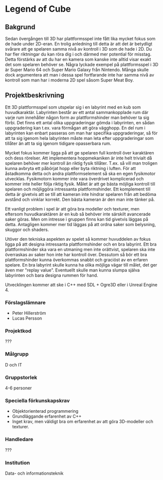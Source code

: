 # Legend of Cube

## Bakgrund
Sedan övergången till 3D har plattformsspel inte fått lika mycket fokus som de hade under 2D-eran. En trolig anledning till detta är att det är betydligt svårare att ge spelaren samma nivå av kontroll i 3D som de hade i 2D. Du har fler riktningar du kan röra dig i och därmed mer potential för misstag. Detta förstärks av att du har en kamera som kanske inte alltid visar exakt det som spelaren behöver se. Några lyckade exempel på plattformsspel i 3D är Super Mario 64 och Super Mario Galaxy från Nintendo. Många skulle dock argumentera att man i dessa spel fortfarande inte har samma nivå av kontroll som man har i moderna 2D spel såsom Super Meat Boy. 

## Projektbeskrivning
Ett 3D plattformsspel som utspelar sig i en labyrint med en kub som huvudkaraktär. Labyrinten består av ett antal sammankopplade rum där varje rum innehåller någon form av plattformshinder man behöver ta sig förbi. Det finns ett antal olika uppgraderingar gömda i labyrinten, en sådan uppgradering kan t.ex. vara förmågan att göra vägghopp. En del rum i labyrinten kan enbart passeras om man har specifika uppgraderingar, så för att ta sig igenom hela labyrinten måste man leta efter uppgraderingar som tillåter än att ta sig igenom tidigare opasserbara rum.

Mycket fokus kommer ligga på att ge spelaren full kontroll över karaktären och dess rörelser. Att implementera hoppmekaniken är inte helt trivialt då spelaren behöver mer kontroll än riktig fysik tillåter. T.ex. så vill man troligen kunna avbryta ett påbörjat hopp eller byta riktning i luften. För att åstadkomma detta och andra plattformselement så ska en egen fysikmotor utvecklas. Fysikmotorn kommer inte vara överdrivet komplicerad och kommer inte heller följa riktig fysik. Målet är att ge bästa möjliga kontroll till spelaren och möjliggöra intressanta plattformshinder. Ett komplement till detta är givetvis att se till att kameran inte hindrar spelaren från att bedöma avstånd och vinklar korrekt. Den bästa kameran är den man inte tänker på.

Ett vanligt problem i spel är att göra bra modeller och texturer, men eftersom huvudkaraktären är en kub så behöver inte särskilt avancerade saker göras. Men om intresse i gruppen finns kan tid givetvis läggas på detta. Antagligen kommer mer tid läggas på att ordna saker som belysning, skuggor och shaders. 

Utöver den tekniska aspekten av spelet så kommer huvuddelen av fokus ligga på att designa intressanta plattformshinder och en bra labyrint. Ett bra plattformshinder ska vara en utmaning men inte orättvist, spelaren ska inte överraskas av saker hon inte har kontroll över. Dessutom så bör ett bra plattformshinder kunna överkommas snabbt och graciöst av en erfaren spelare. En bra labyrint skulle kunna ha olika möjliga vägar till målet, det ger även mer "replay value". Eventuellt skulle man kunna slumpa själva labyrinten och bara designa rummen för hand.

Utvecklingen kommer att ske i C++ med SDL + Ogre3D eller i Unreal Engine 4.

### Förslagslämnare
- Peter Hillerström
- Lucas Persson

### Projektkod
???

### Målgrupp
D och IT

### Gruppstorlek
4-6 personer

### Speciella förkunskapskrav
- Objektorienterad programmering
- Grundläggande erfarenhet av C++
- Inget krav, men väldigt bra om erfarenhet av att göra 3D-modeller och texturer.

### Handledare
???

### Institution
Data- och informationsteknik
